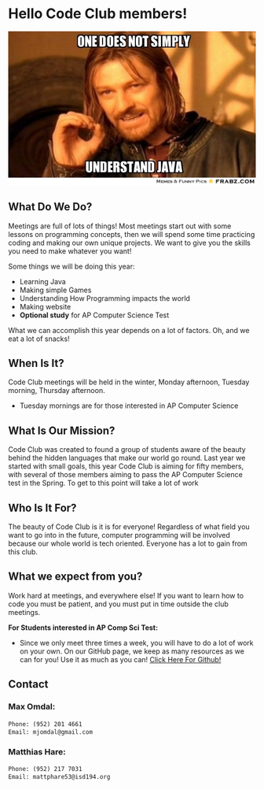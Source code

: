 # Hello Code Club members!

![meme](meme.jpg)

## What Do We Do?
Meetings are full of lots of things! Most meetings start out with some lessons on programming concepts, then we will spend some time practicing coding and making our own unique projects. We want to give you the skills you need to make whatever you want!

Some things we will be doing this year:
- Learning Java
- Making simple Games
- Understanding How Programming impacts the world
- Making website
- **Optional study** for AP Computer Science Test

What we can accomplish this year depends on a lot of factors.
Oh, and we eat a lot of snacks!

## When Is It?
Code Club meetings will be held in the winter, Monday afternoon, Tuesday morning, Thursday afternoon.
- Tuesday mornings are for those interested in AP Computer Science

## What Is Our Mission?
Code Club was created to found a group of students aware of the beauty behind the hidden languages that make our world go round. Last year we started with small goals, this year Code Club is aiming for fifty members, with several of those members aiming to pass the AP Computer Science test in the Spring. To get to this point will take a lot of work

## Who Is It For?
The beauty of Code Club is it is for everyone! Regardless of what field you want to go into in the future, computer programming will be involved because our whole world is tech oriented. Everyone has a lot to gain from this club.

## What we expect from you?
Work hard at meetings, and everywhere else! If you want to learn how to code you must be patient, and you must put in time outside the club meetings.

**For Students interested in AP Comp Sci Test:**
- Since we only meet three times a week, you will have to do a lot of work on your own. On our GitHub page, we keep as many resources as we can for you! Use it as much as you can! [Click Here For Github!]("https://github.com/momja/Code-Club")

## Contact
### Max Omdal:
```
Phone: (952) 201 4661
Email: mjomdal@gmail.com
```
### Matthias Hare:
```
Phone: (952) 217 7031
Email: mattphare53@isd194.org
```
